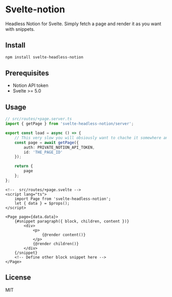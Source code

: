 # Svelte-notion

Headless Notion for Svelte.
Simply fetch a page and render it as you want with snippets.

## Install

```bash
npm install svelte-headless-notion
```

## Prerequisites

- Notion API token
- Svelte >= 5.0

## Usage

```ts
// src/routes/+page.server.ts
import { getPage } from 'svelte-headless-notion/server';

export const load = async () => {
	// This very slow you will obsiously want to chache it somewhere and make a custom SWR logic.
	const page = await getPage({
		auth: PRIVATE_NOTION_API_TOKEN,
		id: 'THE_PAGE_ID'
	});

	return {
		page
	};
};
```

```svelte
<!--  src/routes/+page.svelte -->
<script lang="ts">
	import Page from 'svelte-headless-notion';
	let { data } = $props();
</script>

<Page page={data.data}>
	{#snippet paragraph({ block, children, content })}
		<div>
			<p>
				{@render content()}
			</p>
			{@render children()}
		</div>
	{/snippet}
	<!-- Define other block snippet here -->
</Page>
```

## License

MIT
